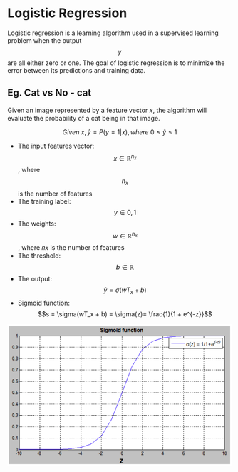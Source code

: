 # Logistic Regression

Logistic regression is a learning algorithm used in a supervised learning problem when the output $$y$$ are all either zero or one. The goal of logistic regression is to minimize the error between its predictions and training data.

## Eg. Cat vs No - cat


Given an image represented by a feature vector 𝑥, the algorithm will evaluate the probability of a cat being in that image.


$$
Given \ x, \hat{y} = P(y = 1 | x), where \  0 \leq \hat{y} \leq 1 
$$

* The input features vector: $$x \in \mathbb{R}^{n_x}$$, where $$n_x$$ is the number of features
* The training label: $$ y \in 0,1$$
* The weights: $$w \in \mathbb{R}^{n_x}$$, where 𝑛𝑥 is the number of features
* The threshold: $$b \in \mathbb{R} $$
* The output: $$ \hat{y} = \sigma(wT_x + b)
$$
* Sigmoid function: $$s = \sigma(wT_x + b) = \sigma(z)= \frac{1}{1 + e^{-z}}$$

![](/assets/Snip20180126_8.png)


























